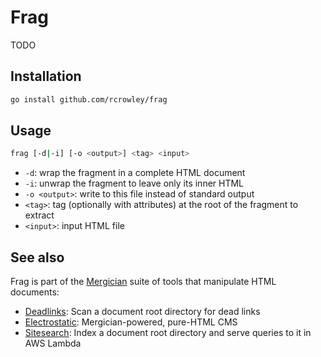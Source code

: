 Frag
====

TODO

Installation
------------

```sh
go install github.com/rcrowley/frag
```

Usage
-----

```sh
frag [-d|-i] [-o <output>] <tag> <input>
```

* `-d`: wrap the fragment in a complete HTML document
* `-i`: unwrap the fragment to leave only its inner HTML
* `-o <output>`: write to this file instead of standard output
* `<tag>`: tag (optionally with attributes) at the root of the fragment to extract
* `<input>`: input HTML file

See also
--------

Frag is part of the [Mergician](https://github.com/rcrowley/mergician) suite of tools that manipulate HTML documents:

* [Deadlinks](https://github.com/rcrowley/deadlinks): Scan a document root directory for dead links
* [Electrostatic](https://github.com/rcrowley/electrostatic): Mergician-powered, pure-HTML CMS
* [Sitesearch](https://github.com/rcrowley/sitesearch): Index a document root directory and serve queries to it in AWS Lambda
